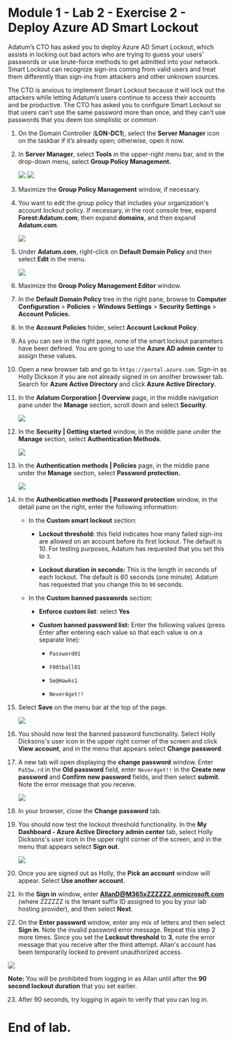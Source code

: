 # Module 1 - Lab 2 - Exercise 2 - Deploy Azure AD Smart Lockout 

Adatum’s CTO has asked you to deploy Azure AD Smart Lockout, which assists in locking out bad actors who are trying to guess your users’ passwords or use brute-force methods to get admitted into your network. Smart Lockout can recognize sign-ins coming from valid users and treat them differently than sign-ins from attackers and other unknown sources. 

The CTO is anxious to implement Smart Lockout because it will lock out the attackers while letting Adatum’s users continue to access their accounts and be productive. The CTO has asked you to configure Smart Lockout so that users can’t use the same password more than once, and they can’t use passwords that you deem too simplistic or common. 

1. On the Domain Controller (**LON-DC1**), select the **Server Manager** icon on the taskbar if it’s already open; otherwise, open it now.

2. In **Server Manager**, select **Tools** in the upper-right menu bar, and in the drop-down menu, select **Group Policy Management.**

	![](../Media/19.png)
	![](../Media/20.png)

3. Maximize the **Group Policy Management** window, if necessary.

4. You want to edit the group policy that includes your organization's account lockout policy. If necessary, in the root console tree, expand **Forest:Adatum.com**, then expand **domains**, and then expand **Adatum.com**.  <br/>

	![](../Media/21.png)

5. Under **Adatum.com**, right-click on **Default Domain Policy** and then select **Edit** in the menu.

	![](../Media/22.png)

6. Maximize the **Group Policy Management Editor** window.

7. In the **Default Domain Policy** tree in the right pane, browse to **Computer Configuration** > **Policies** > **Windows Settings** > **Security Settings** > **Account Policies.**

8. In the **Account Policies** folder, select **Account Lockout Policy**.

9. As you can see in the right pane, none of the smart lockout parameters have been defined. You are going to use the **Azure AD admin center** to assign these values.   <br/>

10. Open a new browser tab and go to `https://portal.azure.com`.  Sign-in as Holly Dickson if you are not already signed in on another browswer tab. Search for **Azure Active Directory** and click **Azure Active Directory**. 

11. In the **Adatum Corporation | Overview** page, in the middle navigation pane under the **Manage** section, scroll down and select **Security**.

	![](../Media/23.png)

12. In the **Security | Getting started** window, in the middle pane under the **Manage** section, select **Authentication Methods**.

	![](../Media/24.png)

13. In the **Authentication methods | Policies** page, in the middle pane under the **Manage** section, select **Password protection.**

	![](../Media/25.png)

14. In the **Authentication methods | Password protection** window, in the detail pane on the right, enter the following information:

	- In the **Custom smart lockout** section:

		- **Lockout threshold:** this field indicates how many failed sign-ins are allowed on an account before its first lockout. The default is 10. For testing purposes, Adatum has requested that you set this to `3`.

		- **Lockout duration in seconds:** This is the length in seconds of each lockout. The default is 60 seconds (one minute). Adatum has requested that you change this to `90` seconds.

	- In the **Custom banned passwords** section:

		- **Enforce custom list**: select **Yes**

		- **Custom banned password list:** Enter the following values (press Enter after entering each value so that each value is on a separate line):

			- `Password01`

			- `F00tball01`

			- `Se@Hawks1`

			- `Never4get!!`

15. Select **Save** on the menu bar at the top of the page.

	![](../Media/26.png)

16. You should now test the banned password functionality. Select Holly Dicksons's user icon in the upper right corner of the screen and click **View account**, and in the menu that appears select **Change password**.

17. A new tab will open displaying the **change password** window. Enter `Pa55w.rd` in the **Old password** field, enter `Never4get!!` in the **Create new password** and **Confirm new password** fields, and then select **submit**. Note the error message that you receive.

	![](../Media/28.png)

18. In your browser, close the **Change password** tab. 

19. You should now test the lockout threshold functionality. In the **My Dashboard - Azure Active Directory admin center** tab, select Holly Dicksons's user icon in the upper right corner of the screen, and in the menu that appears select **Sign out**.

	![](../Media/27.png)

20. Once you are signed out as Holly, the **Pick an account** window will appear. Select **Use another account**. 

21. In the **Sign in** window, enter **AllanD@M365xZZZZZZ.onmicrosoft.com** (where ZZZZZZ is the tenant suffix ID assigned to you by your lab hosting provider), and then select **Next**. 

22. On the **Enter password** window, enter any mix of letters and then select **Sign in**. Note the invalid password error message. Repeat this step 2 more times. Since you set the **Lockout threshold** to **3**, note the error message that you receive after the third attempt. Allan's account has been temporarily locked to prevent unauthorized access. <br/>

![](../Media/al22.png)




**Note:** You will be prohibited from logging in as Allan until after the **90 second lockout duration** that you set earlier. 

23. After 90 seconds, try logging in again to verify that you can log in. 

# End of lab.
 
